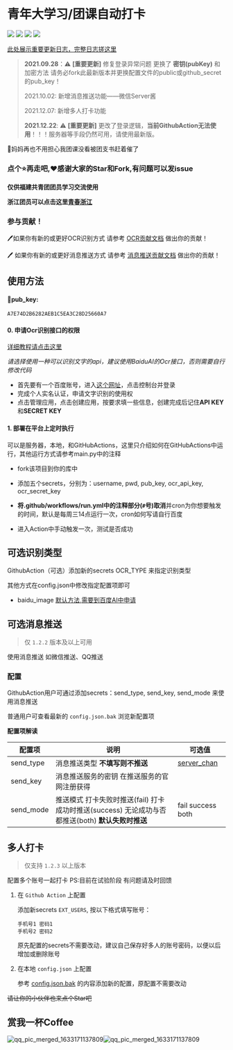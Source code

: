 # 青年大学习/团课自动打卡

![](https://github.com/838239178/tk-auto-study/workflows/auto-study/badge.svg) ![](https://img.shields.io/github/stars/838239178/tk-auto-study) ![](https://img.shields.io/github/forks/838239178/tk-auto-study) ![](https://img.shields.io/badge/Python-3.7+-green.svg)

[此处展示重要更新日志，完整日志搓这里](./doc/Log.md)

> **2021.09.28**：:warning: **[重要更新]** 修复登录异常问题 更换了 **密钥(pubKey)** 和加密方法 请务必fork此最新版本并更换配置文件的public或github_secret的pub_key！
> 
> 2021.10.02: 新增消息推送功能——微信Server酱
>
> 2021.12.07: 新增多人打卡功能
>
> **2021.12.22**: :warning: **[重要更新]** 更改了登录逻辑，**当前GithubAction无法使用**！！！服务器等手段仍然可用，请使用最新版。

🤺妈妈再也不用担心我团课没看被团支书赶着催了

### 点个:star:再走吧,❤感谢大家的Star和Fork,有问题可以发issue

**仅供福建共青团团员学习交流使用** 

**浙江团员可以点击这里[青春浙江](https://gist.github.com/838239178/ddad90e8c5e52f5fa8f0febea6109f24)**

### 参与贡献！

:pen:如果你有新的或更好OCR识别方式 请参考 [OCR贡献文档](./doc/OCR_Module_Rule.md) 做出你的贡献！

:pen: 如果你有新的或更好消息推送方式 请参考 [消息推送贡献文档](./doc/send_module_rule.md) 做出你的贡献！

## 使用方法

#### 🍎pub_key:

```
A7E74D2B6282AEB1C5EA3C28D25660A7
```

#### 0. 申请Ocr识别接口的权限

[详细教程请点击这里](https://blog.pressed.top/2021/02/14/signUpBaiduOcr/)

*请选择使用一种可以识别文字的api，建议使用BaiduAI的Ocr接口，否则需要自行修改代码*

- 首先要有一个百度账号，进入[这个网址](https://ai.baidu.com/)，点击控制台并登录
- 完成个人实名认证，申请文字识别的使用权
- 点击管理应用，点击创建应用，按要求填一些信息，创建完成后记住**API KEY**和**SECRET KEY**

#### 1. 部署在平台上定时执行

可以是服务器，本地，和GitHubActions，这里只介绍如何在GitHubActions中运行，其他运行方式请参考main.py中的注释

- fork该项目到你的库中

- 添加五个secrets，分别为：username,  pwd,  pub_key,  ocr_api_key,  ocr_secret_key

- **将.github/workflows/run.yml中的注释部分(`#`号)取消**并cron为你想要触发的时间，默认是每周三14点运行一次，cron如何写请自行百度
- 进入Action中手动触发一次，测试是否成功

## 可选识别类型

GithubAction（可选）添加新的secrets OCR_TYPE 来指定识别类型

其他方式在config.json中修改指定配置项即可

- baidu_image [默认方法,需要到百度AI中申请](https://blog.pressed.top/2021/02/14/signUpBaiduOcr/)

## 可选消息推送

> 仅 `1.2.2` 版本及以上可用

使用消息推送 如微信推送、QQ推送

### 配置

GithubAction用户可通过添加secrets：send_type, send_key, send_mode 来使用消息推送

普通用户可查看最新的 `config.json.bak` 浏览新配置项

**配置项解读**

| 配置项    | 说明                                                         | 可选值                                        |
| --------- | ------------------------------------------------------------ | --------------------------------------------- |
| send_type | 消息推送类型 **不填写则不推送**                              | [server_chan](./doc/send_help/server_chan.md) |
| send_key  | 消息推送服务的密钥 在推送服务的官网注册获得                  |                                               |
| send_mode | 推送模式 打卡失败时推送(fail) 打卡成功时推送(success) 无论成功与否都推送(both) **默认失败时推送** | fail success both                             |

## 多人打卡

> 仅支持 `1.2.3` 以上版本

配置多个账号一起打卡 PS:目前在试验阶段 有问题请及时回馈

1. 在 `Github Action` 上配置

    添加新secrets `EXT_USERS`, 按以下格式填写账号：
    
    ```text
   手机号1 密码1
   手机号2 密码2
    ```
   
   原先配置的secrets不需要改动，建议自己保存好多人的账号密码，以便以后增加或删除账号

2. 在本地 `config.json` 上配置

   参考 [config.json.bak](./config.json.bak) 的内容添加新的配置，原配置不需要改动

~~请让你的小伙伴也来点个Star吧~~

## 赏我一杯Coffee

![qq_pic_merged_1633171137809](https://cdn.jsdelivr.net/gh/838239178/PicgoBed/img/68747470733a2f2f63646e2e6a7364656c6976722e6e65742f67682f3833383233393137382f506963676f4265642f696d672f313633333137313136342e6a7067.jpg)![qq_pic_merged_1633171137809](https://cdn.jsdelivr.net/gh/838239178/PicgoBed/img/qq_pic_merged_1633171137809.jpg)

